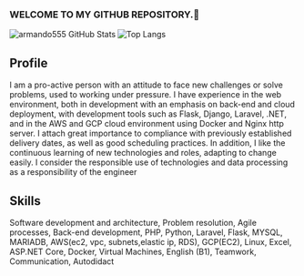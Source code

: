 ### WELCOME TO MY GITHUB REPOSITORY.👋


<img align="left" alt="armando555 GitHub Stats" src="https://github-readme-stats.vercel.app/api?username=armando555&show_icons=true&theme=prussian&include_all_commits=true&hide_border=true&count_private=true"> 

![Top Langs](https://github-readme-stats.vercel.app/api/top-langs/?username=armando555&hide=css,assembly,scilab,less&langs_count=10&show_icons=true&theme=prussian&layout=compact&hide_border=true&count_private=true)


<!--START_SECTION:waka-->
## Profile

I am a pro-active person with an attitude to face new challenges or solve problems, used to working under pressure. I have experience in the web environment, both in development with an emphasis on back-end and cloud deployment, with development tools such as Flask, Django, Laravel, .NET, and in the AWS and GCP cloud environment using Docker and Nginx http server. I attach great importance to compliance with previously established delivery dates, as well as good scheduling practices. In addition, I like the continuous learning of new technologies and roles, adapting to change easily. I consider the responsible use of technologies and data processing as a responsibility of the engineer

## Skills

Software development and architecture, Problem resolution, Agile processes, Back-end development,  PHP, Python, Laravel, Flask, MYSQL, MARIADB, AWS(ec2, vpc, subnets,elastic ip, RDS), GCP(EC2), Linux, Excel, ASP.NET Core, Docker, Virtual Machines, English (B1), Teamwork, Communication, Autodidact
